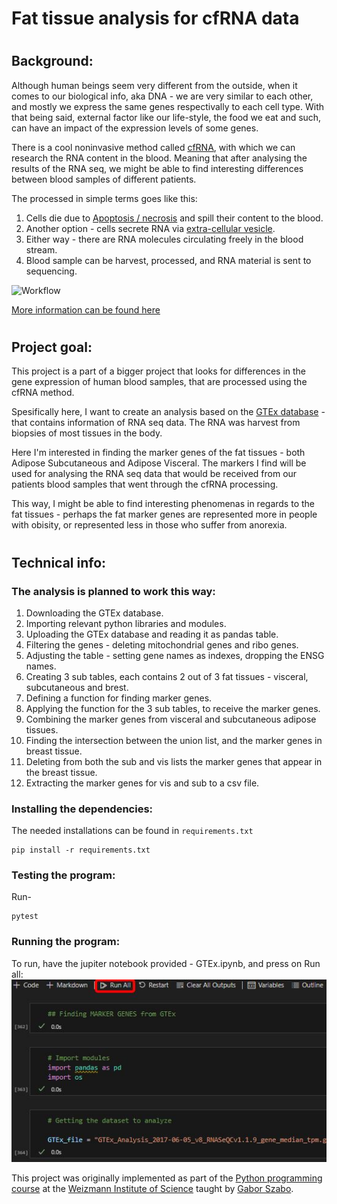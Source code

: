 # Fat tissue analysis for cfRNA data

#
## Background:

Although human beings seem very different from the outside, when it comes to our biological info, aka DNA - we are very similar to each other, and mostly we express the same genes respectivally to each cell type.
With that being said, external factor like our life-style, the food we eat and such, can have an impact of the expression levels of some genes. 

There is a cool noninvasive method called [cfRNA](https://www.illumina.com/science/genomics-research/articles/circulating-rna-sequencing-enables-noninvasive-monitoring-dynamic-changes-in-human-health.html), with which we can research the RNA content in the blood.
Meaning that after analysing the results of the RNA seq, we might be able to find interesting differences between blood samples of different patients.

The processed in simple terms goes like this:

1. Cells die due to [Apoptosis / necrosis](https://www.ncbi.nlm.nih.gov/pmc/articles/PMC1087413/) and spill their content to the blood.
2. Another option - cells secrete RNA via [extra-cellular vesicle](https://www.nature.com/articles/s41577-022-00763-8).
3. Either way - there are RNA molecules circulating freely in the blood stream.
4. Blood sample can be harvest, processed, and RNA material is sent to sequencing.

![Workflow](https://ars.els-cdn.com/content/image/1-s2.0-S1471491421000022-gr1_lrg.jpg)

[More information can be found here](https://www.sciencedirect.com/science/article/pii/S1471491421000022?via%3Dihub#f0005)

#
## Project goal:

This project is a part of a bigger project that looks for differences in the gene expression of human blood samples, that are processed using the cfRNA method.

Spesifically here, I want to create an analysis based on the [GTEx database](https://gtexportal.org/home/) - that contains information of RNA seq data. The RNA was harvest from biopsies of most tissues in the body.

Here I'm interested in finding the marker genes of the fat tissues - both Adipose Subcutaneous and Adipose Visceral.
The markers I find will be used for analysing the RNA seq data that would be received from our patients blood samples that went through the cfRNA processing.

This way, I might be able to find interesting phenomenas in regards to the fat tissues - perhaps the fat marker genes are represented more in people with obisity, or represented less in those who suffer from anorexia.

#
## Technical info:

### The analysis is planned to work this way:

1. Downloading the GTEx database.
2. Importing relevant python libraries and modules.
3. Uploading the GTEx database and reading it as pandas table.
4. Filtering the genes - deleting mitochondrial genes and ribo genes.
5. Adjusting the table - setting gene names as indexes, dropping the ENSG names.
6. Creating 3 sub tables, each contains 2 out of 3 fat tissues - visceral, subcutaneous and brest.
7. Defining a function for finding marker genes.
8. Applying the function for the 3 sub tables, to receive the marker genes.
9. Combining the marker genes from visceral and subcutaneous adipose tissues.
10. Finding the intersection between the union list, and the marker genes in breast tissue.
10. Deleting from both the sub and vis lists the marker genes that appear in the breast tissue.
11. Extracting the marker genes for vis and sub to a csv file.
    
### Installing the dependencies:
The needed installations can be found in `requirements.txt`
```
pip install -r requirements.txt
```

### Testing the program:
Run-
```
pytest
```

### Running the program:
To run, have the  jupiter notebook provided - GTEx.ipynb,
and press on Run all:
 ![Run all](./run_code.JPG)



This project was originally implemented as part of the [Python programming course](https://github.com/szabgab/wis-python-course-2024-04) at the [Weizmann Institute of Science](https://www.weizmann.ac.il/) taught by [Gabor Szabo](https://szabgab.com/).


